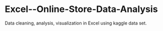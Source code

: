 # Excel--Online-Store-Data-Analysis
Data cleaning, analysis, visualization in Excel using kaggle data set.
